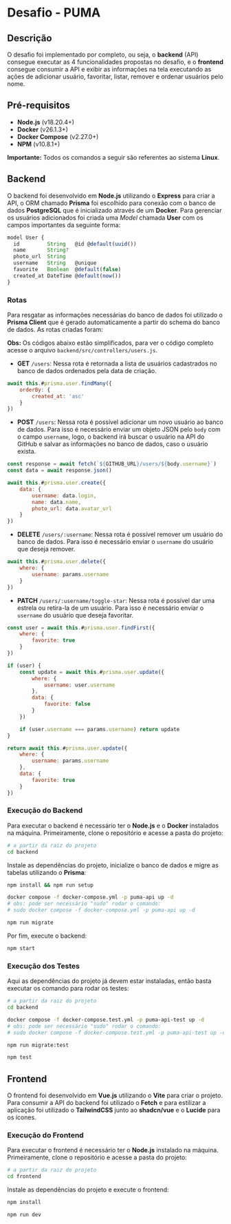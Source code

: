 # Desafio - PUMA

## Descrição

O desafio foi implementado por completo, ou seja, o **backend** (API) consegue executar as 4 funcionalidades propostas no desafio, e o **frontend** consegue consumir a API e exibir as informações na tela executando as ações de adicionar usuário, favoritar, listar, remover e ordenar usuários pelo nome.

## Pré-requisitos

- **Node.js** (v18.20.4+)
- **Docker** (v26.1.3+)
- **Docker Compose** (v2.27.0+)
- **NPM** (v10.8.1+)

**Importante:** Todos os comandos a seguir são referentes ao sistema **Linux**.

## Backend

O backend foi desenvolvido em **Node.js** utilizando o **Express** para criar a API, o ORM chamado **Prisma** foi escolhido para conexão com o banco de dados **PostgreSQL** que é inicializado através de um **Docker**. Para gerenciar os usuários adicionados foi criada uma *Model* chamada **User** com os campos importantes da seguinte forma:

```js
model User {
  id         String   @id @default(uuid())
  name       String?
  photo_url  String
  username   String   @unique
  favorite   Boolean  @default(false)
  created_at DateTime @default(now())
}
```

### Rotas

Para resgatar as informações necessárias do banco de dados foi utilizado o **Prisma Client** que é gerado automaticamente a partir do schema do banco de dados. As rotas criadas foram:

**Obs:** Os códigos abaixo estão simplificados, para ver o código completo acesse o arquivo `backend/src/controllers/users.js`.

- **GET** `/users`: Nessa rota é retornada a lista de usuários cadastrados no banco de dados ordenados pela data de criação.

```js
await this.#prisma.user.findMany({
    orderBy: {
        created_at: 'asc'
    }
})
```

- **POST** `/users`: Nessa rota é possível adicionar um novo usuário ao banco de dados. Para isso é necessário enviar um objeto JSON pelo `body` com o campo `username`, logo, o backend irá buscar o usuário na API do GitHub e salvar as informações no banco de dados, caso o usuário exista.

```js
const response = await fetch(`${GITHUB_URL}/users/${body.username}`)
const data = await response.json()

await this.#prisma.user.create({
    data: {
        username: data.login,
        name: data.name,
        photo_url: data.avatar_url
    }
})
```

- **DELETE** `/users/:username`: Nessa rota é possível remover um usuário do banco de dados. Para isso é necessário enviar o `username` do usuário que deseja remover.

```js
await this.#prisma.user.delete({
    where: {
        username: params.username
    }
})
```

- **PATCH** `/users/:username/toggle-star`: Nessa rota é possível dar uma estrela ou retira-la de um usuário. Para isso é necessário enviar o `username` do usuário que deseja favoritar.

```js
const user = await this.#prisma.user.findFirst({
    where: {
        favorite: true
    }
})

if (user) {
    const update = await this.#prisma.user.update({
        where: {
            username: user.username
        },
        data: {
            favorite: false
        }
    })

    if (user.username === params.username) return update
}

return await this.#prisma.user.update({
    where: {
        username: params.username
    },
    data: {
        favorite: true
    }
})
```

### Execução do Backend

Para executar o backend é necessário ter o **Node.js** e o **Docker** instalados na máquina. Primeiramente, clone o repositório e acesse a pasta do projeto:

```bash
# a partir da raiz do projeto
cd backend
```

Instale as dependências do projeto, inicialize o banco de dados e migre as tabelas utilizando o **Prisma**:

```bash
npm install && npm run setup

docker compose -f docker-compose.yml -p puma-api up -d
# obs: pode ser necessário "sudo" rodar o comando:
# sudo docker compose -f docker-compose.yml -p puma-api up -d

npm run migrate
```

Por fim, execute o backend:

```bash
npm start
```

### Execução dos Testes

Aqui as dependências do projeto já devem estar instaladas, então basta executar os comando para rodar os testes:

```bash
# a partir da raiz do projeto
cd backend

docker compose -f docker-compose.test.yml -p puma-api-test up -d
# obs: pode ser necessário "sudo" rodar o comando:
# sudo docker compose -f docker-compose.test.yml -p puma-api-test up -d

npm run migrate:test

npm test
```

## Frontend

O frontend foi desenvolvido em **Vue.js** utilizando o **Vite** para criar o projeto. Para consumir a API do backend foi utilizado o **Fetch** e para estilizar a aplicação foi utilizado o **TailwindCSS** junto ao **shadcn/vue** e o **Lucide** para os ícones.

### Execução do Frontend

Para executar o frontend é necessário ter o **Node.js** instalado na máquina. Primeiramente, clone o repositório e acesse a pasta do projeto:

```bash
# a partir da raiz do projeto
cd frontend
```

Instale as dependências do projeto e execute o frontend:

```bash
npm install

npm run dev
```
